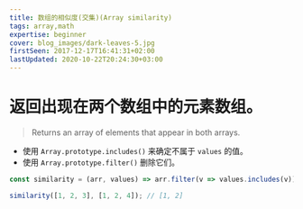 ```yaml
---
title: 数组的相似度(交集)(Array similarity)
tags: array,math
expertise: beginner
cover: blog_images/dark-leaves-5.jpg
firstSeen: 2017-12-17T16:41:31+02:00
lastUpdated: 2020-10-22T20:24:30+03:00
---
```


# 返回出现在两个数组中的元素数组。
> Returns an array of elements that appear in both arrays.

- 使用 `Array.prototype.includes()` 来确定不属于 `values` 的值。
- 使用 `Array.prototype.filter()` 删除它们。

```js
const similarity = (arr, values) => arr.filter(v => values.includes(v));
```

```js
similarity([1, 2, 3], [1, 2, 4]); // [1, 2]
```
